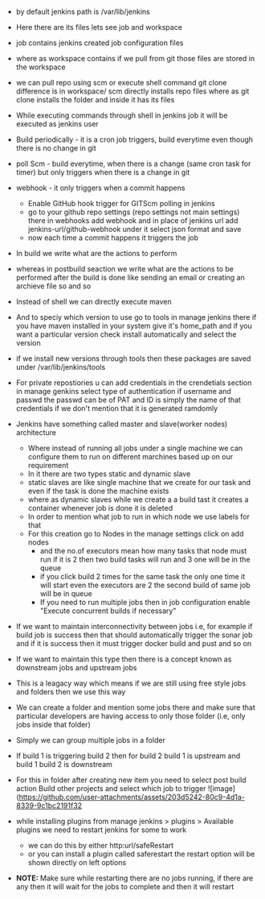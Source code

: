 - by default jenkins path is /var/lib/jenkins
- Here there are its files lets see job and workspace
- job contains jenkins created job configuration files
- where as workspace contains if we pull from git those files are stored in the workspace
- we can pull repo using scm or execute shell command git clone difference is in workspace/ scm directly installs repo files where as git clone installs the folder and inside it has its files
- While executing commands through shell in jenkins job it will be executed as jenkins user
- Build periodically - it is  a cron job triggers, build everytime even though there is no change in git
- poll Scm - build everytime, when there is a change (same cron task for timer) but only triggers when there is a change in git
- webhook - it only triggers when a commit happens
    - Enable GitHub hook trigger for GITScm polling in jenkins
    - go to your github repo settings (repo settings not main settings) there in webhooks add webhook and in place of jenkins url add jenkins-url/github-webhook under it select json format and save
    - now each time a commit happens it triggers the job
- In build we write what are the actions to perform
- whereas in postbuild seaction we write what are the actions to be performed after the build is done like sending an email or creating an archieve file so and so
- Instead of shell we can directly execute maven
- And to speciy which version to use go to tools in manage jenkins there if you have maven installed in your system give it's home_path and if you want a particular version check install automatically and select the version
- if we install new versions through tools then these packages are saved under /var/lib/jenkins/tools
- For private repostiories u can add credentials in the crendetials section in manage genkins select type of authentication if username and passwd the passwd can be of PAT and ID is simply the name of that credentials if we don't mention that it is generated ramdomly
- Jenkins have something called master and slave(worker nodes) architecture
  - Where instead of running all jobs under a single machine we can configure them to run on different marchines based up on our requirement
  - In it there are two types static and dynamic slave
  - static slaves are like single machine that we create for our task and even if the task is done the machine exists
  - where as dynamic slaves while we create a a build tast it creates a container whenever job is done it is deleted
  - In order to mention what job to run in which node we use labels for that
  - For this creation go to Nodes in the manage settings click on add nodes
      - and the no.of executors mean how many tasks that node must run if it is 2 then two build tasks will run and 3 one will be in the queue
      - if you click build 2 times for the same task the only one time it will start even the executors are 2 the second build of same job will be in queue
      - If you need to run multiple jobs then in job configuration enable "Execute concurrent builds if necessary"
- If we want to maintain interconnectivity between jobs i.e, for example if build job is success then that should automatically trigger the sonar job and if it is success then it must trigger docker build and pust and so on
- If we want to maintain this type then there is a concept known as downstream jobs and upstream jobs
- This is a leagacy way which means if we are still using free style jobs and folders then we use this way
- We can create a folder and mention some jobs there and make sure that particular developers are having access to only those folder (i.e, only jobs inside that folder)
- Simply we can group multiple jobs in a folder
- If build 1 is triggering build 2 then for build 2 build 1 is upstream and build 1 build 2 is downstream
- For this in folder after creating new item you need to select post build action  Build other projects  and select which job to trigger
  ![image](https://github.com/user-attachments/assets/203d5242-80c9-4d1a-8339-9c1bc2191f32

- while installing plugins from manage jenkins > plugins > Available plugins we need to restart jenkins for some to work
  - we can do this by either http:url/safeRestart
  - or you can install a plugin called saferestart the restart option will be shown directly on left options
- **NOTE:** Make sure while restarting there are no jobs running, if there are any then it will wait for the jobs to complete and then it will restart



